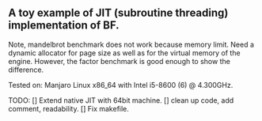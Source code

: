 ## A toy example of JIT (subroutine threading) implementation of BF.

Note, mandelbrot benchmark does not work because memory limit. Need a dynamic
allocator for page size as well as for the virtual memory of the engine.
However, the factor benchmark is good enough to show the difference.

Tested on: Manjaro Linux x86_64 with Intel i5-8600 (6) @ 4.300GHz.

TODO:
[] Extend native JIT with 64bit machine.
[] clean up code, add comment, readability.
[] Fix makefile.
